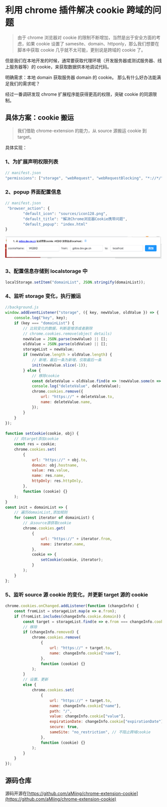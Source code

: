 # 利用 chrome 插件解决 cookie 跨域的问题

> 由于 chrome 浏览器对 cookie 的限制不断增加，当然是出于安全方面的考虑，如果 cookie 设置了 samesite、domain、httponly，那么我们想要在脚本中获取 cookie 几乎就不太可能，更别说是跨域的 cookie 了。

但是我们在本地开发的时候，通常要获取代理环境（开发服务器或测试服务器、线上服务器等）的 cookie，来获取数据供本地调试代码。

明确需求：本地 domain 获取服务器 domain 的 cookie。
那么有什么好办法能满足我们的需求呢？

经过一番调研发现 chrome 扩展程序能获得更高的权限，突破 cookie 的同源限制。

## 具体方案：cookie 搬运

> 我们借助 chrome-extension 的能力，从 source 源搬运 cookie 到 target。

具体实现：

### 1、为扩展声明权限列表

```js
// manifest.json
"permissions": ["storage", "webRequest", "webRequestBlocking", "*://*/", "cookies"],

```

### 2、popup 界面配置信息

```js
// manifest.json
 "browser_action": {
        "default_icon": "sources/icon128.png",
        "default_title": "解决Chrome浏览器Cookie携带问题",
        "default_popup": "index.html"
}
```

![cookie 配置页面](/source/images/cookie.png)

### 3、配置信息存储到 localstorage 中

```js
localStorage.setItem("domainList", JSON.stringify(domainList));
```

### 4、监听 storage 变化，执行搬运

```js
//background.js
window.addEventListener("storage", ({ key, newValue, oldValue }) => {
    console.log("key", key);
    if (key === "domainList") {
        // 比较变化的数据，判断是增添或者删除
        // chrome.cookies.remove(object details)
        newValue = JSON.parse(newValue) || [];
        oldValue = JSON.parse(oldValue) || [];
        storageList = newValue;
        if (newValue.length > oldValue.length) {
            // 新增，最后一条为新增，仅取最后一条
            init(newValue.slice(-1));
        } else {
            // 移除cookie
            const deleteValue = oldValue.find(e => !newValue.some(n => n === e));
            console.log("deleteValue", deleteValue);
            chrome.cookies.remove({
                url: "https://" + deleteValue.to,
                name: deleteValue.name,
            });
        }
    }
});

function setCookie(cookie, obj) {
    // 向target添加cookie
    const res = cookie;
    chrome.cookies.set(
        {
            url: "https://" + obj.to,
            domain: obj.hostname,
            value: res.value,
            name: res.name,
            httpOnly: res.httpOnly,
        },
        function (cookie) {}
    );
}
const init = domainList => {
    // 遍历domainList,添加规则
    for (const iterator of domainList) {
        // 从source源获取cookie
        chrome.cookies.get(
            {
                url: "https://" + iterator.from,
                name: iterator.name,
            },
            cookie => {
                setCookie(cookie, iterator);
            }
        );
    }
};
```

### 5、监听 source 源 cookie 的变化，并更新 target 源的 cookie

```js
chrome.cookies.onChanged.addListener(function (changeInfo) {
    const fromList = storageList.map(e => e.from);
    if (fromList.includes(changeInfo.cookie.domain)) {
        const target = storageList.find(e => e.from === changeInfo.cookie.domain);
        // 移除
        if (changeInfo.removed) {
            chrome.cookies.remove(
                {
                    url: "https://" + target.to,
                    name: changeInfo.cookie["name"],
                },
                function (cookie) {}
            );
        }
        // 设置、更新
        else {
            chrome.cookies.set(
                {
                    url: "https://" + target.to,
                    name: changeInfo.cookie["name"],
                    path: "/",
                    value: changeInfo.cookie["value"],
                    expirationDate: changeInfo.cookie["expirationDate"],
                    secure: true,
                    sameSite: "no_restriction", // 不阻止跨域cookie
                },
                function (cookie) {}
            );
        }
    }
});
```

## 源码仓库 

源码开源在[https://github.com/aMiing/chrome-extension-cookie](https://github.com/aMiing/chrome-extension-cookie)
